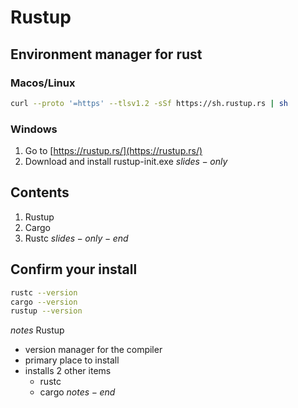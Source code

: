 # Rustup
## Environment manager for rust
### Macos/Linux
```sh
curl --proto '=https' --tlsv1.2 -sSf https://sh.rustup.rs | sh
```

### Windows
1. Go to [https://rustup.rs/](https://rustup.rs/)
1. Download and install rustup-init.exe
$slides-only$
## Contents
1. Rustup
1. Cargo
1. Rustc
$slides-only-end$
## Confirm your install
```sh
rustc --version
cargo --version
rustup --version
```

$notes$
Rustup
- version manager for the compiler
- primary place to install
- installs 2 other items
  - rustc
  - cargo
$notes-end$